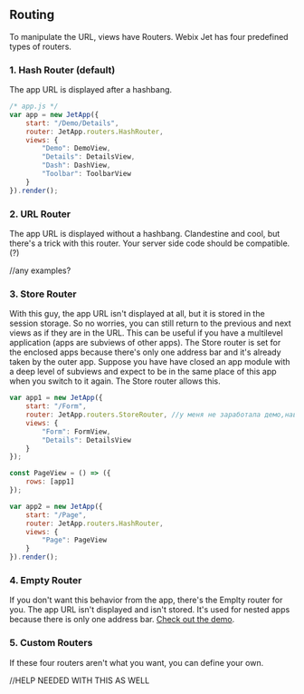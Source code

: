 ## Routing

To manipulate the URL, views have Routers. Webix Jet has four predefined types of routers.

### 1. Hash Router (default)

The app URL is displayed after a hashbang.

~~~js
/* app.js */
var app = new JetApp({
    start: "/Demo/Details",
    router: JetApp.routers.HashRouter,
    views: {
        "Demo": DemoView,
        "Details": DetailsView,
        "Dash": DashView,
        "Toolbar": ToolbarView
    }
}).render();
~~~

### 2. URL Router

The app URL is displayed without a hashbang. Clandestine and cool, but there's a trick with this router. Your server side code should be compatible. (?)

//any examples?

### 3. Store Router
    
With this guy, the app URL isn't displayed at all, but it is stored in the session storage. So no worries, you can still return to the previous and next views as if they are in the URL. This can be useful if you have a multilevel application (apps are subviews of other apps). The Store router is set for the enclosed apps because there's only one address bar and it's already taken by the outer app. Suppose you have have closed an app module with a deep level of subviews and expect to be in the same place of this app when you switch to it again. The Store router allows this. 

~~~js
var app1 = new JetApp({
    start: "/Form",
    router: JetApp.routers.StoreRouter, //у меня не заработала демо,наверное я неправильно что-то поняла
    views: {
        "Form": FormView,
        "Details": DetailsView
    }
});

const PageView = () => ({
    rows: [app1]
});

var app2 = new JetApp({
    start: "/Page",
    router: JetApp.routers.HashRouter,
    views: {
        "Page": PageView
    }
}).render();
~~~

### 4. Empty Router

If you don't want this behavior from the app, there's the Emplty router for you. The app URL isn't displayed and isn't stored. It's used for nested apps because there is only one address bar. [Check out the demo](https://git.webix.io/mkozhukh/wjet/src/master/samples/06_highlevel.html).

### 5. Custom Routers

If these four routers aren't what you want, you can define your own.

//HELP NEEDED WITH THIS AS WELL